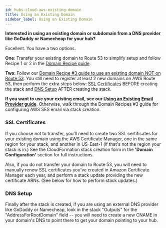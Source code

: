```yaml
---
id: hubs-cloud-aws-existing-domain
title: Using an Existing Domain
sidebar_label: Using an Existing Domain
---
```


**Interested in using an existing domain or subdomain from a DNS provider like GoDaddy or Namecheap for your hub?**

Excellent. You have a two options.

**One**: Transfer your existing domain to Route 53 to simplify setup and follow Recipe 1 or 2 in the [Domain Recipe guide](./hubs-cloud-aws-domain-recipes.md).

**Two**: Follow our [Domain Recipe #3 guide to use an existing domain NOT on Route 53](./hubs-cloud-aws-domain-recipes.md#recipe-3-domain-can-not-be-on-route-53). You still need to register at least 2 new domains on AWS Route 53, then perform the extra steps below: [SSL Certificates](./hubs-cloud-aws-existing-domain.md#ssl-certificates) BEFORE creating the stack and [DNS Setup](./hubs-cloud-aws-existing-domain.md#dns-setup) AFTER creating the stack.

**If you want to use your existing email, see our [Using an Existing Email Provider guide](./hubs-cloud-aws-existing-email-provider.md)**. Otherwise, walk through the Domain Recipes #3 guide for configuring AWS SES email via stack creation.

### SSL Certificates

If you choose not to transfer, you'll need to create two SSL certificates for your existing domain using the AWS Certificate Manager, one in the same region for your stack, and another in US-East-1 (if that's not the region your stack is in.) See the CloudFormation stack creation form in the **'Domain Configuration'** section for full instructions.

Also, if you do not transfer your domain to Route 53, you will need to manually renew SSL certificates you've created in Amazon Certificate Manager each year, and perform a stack update providing the new certificate ARNs. (See below for how to perform stack updates.)

### DNS Setup

Finally after the stack is created, if you are using an external DNS provider like GoDaddy or Namecheap, look in the stack "Outputs" for the "AddressForRootDomain" field -- you will need to create a new CNAME in your domain's DNS to point there to get your domain pointing to your hub.
